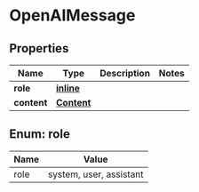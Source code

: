 
# OpenAIMessage

## Properties
| Name | Type | Description | Notes |
| ------------ | ------------- | ------------- | ------------- |
| **role** | [**inline**](#Role) |  |  |
| **content** | [**Content**](Content.md) |  |  |


<a id="Role"></a>
## Enum: role
| Name | Value |
| ---- | ----- |
| role | system, user, assistant |



